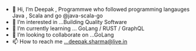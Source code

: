- 👋 Hi, I’m Deepak , Programmwe who followed programming langauges Java , Scala and go @java-scala-go
- 👀 I’m interested in ...Building Quality Software
- 🌱 I’m currently learning ... GoLang / RUST / GraphQL
- 💞️ I’m looking to collaborate on ...GoLang
- 📫 How to reach me ...deepak.sharma@live.in

<!---
java-scala-go/java-scala-go is a ✨ special ✨ repository because its `README.md` (this file) appears on your GitHub profile.
You can click the Preview link to take a look at your changes.
--->
